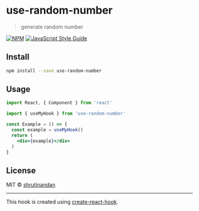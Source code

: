 # use-random-number

> generate random number

[![NPM](https://img.shields.io/npm/v/use-random-number.svg)](https://www.npmjs.com/package/use-random-number) [![JavaScript Style Guide](https://img.shields.io/badge/code_style-standard-brightgreen.svg)](https://standardjs.com)

## Install

```bash
npm install --save use-random-number
```

## Usage

```jsx
import React, { Component } from 'react'

import { useMyHook } from 'use-random-number'

const Example = () => {
  const example = useMyHook()
  return (
    <div>{example}</div>
  )
}
```

## License

MIT © [shrutinandan](https://github.com/shrutinandan)

---

This hook is created using [create-react-hook](https://github.com/hermanya/create-react-hook).
